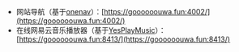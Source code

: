 
* 网站导航（基于[onenav](https://github.com/helloxz/onenav)）：[https://goooooouwa.fun:4002/](https://goooooouwa.fun:4002/)
* 在线网易云音乐播放器（基于[YesPlayMusic](https://github.com/qier222/YesPlayMusic)）：[https://goooooouwa.fun:8413/](https://goooooouwa.fun:8413/)


